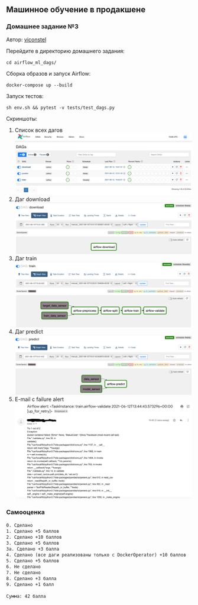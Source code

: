## Машинное обучение в продакшене
### Домашнее задание №3 

Автор: [viconstel](https://data.mail.ru/profile/k.elizarov/)

Перейдите в директорию домашнего задания:
 ```
 cd airflow_ml_dags/
```
Сборка образов и запуск Airflow:
```
docker-compose up --build
```
Запуск тестов:
```
sh env.sh && pytest -v tests/test_dags.py
```
Скриншоты:
1. Список всех дагов
![image](./screenshots/all_dags.png)
2. Даг download
![image](./screenshots/download_dag.png)
3. Даг train
![image](./screenshots/train_dag.png)
4. Даг predict
![image](./screenshots/predict_dag.png)
5. E-mail с failure alert
![image](./screenshots/alert.png)

### Самооценка
```
0. Сделано
1. Сделано +5 баллов
2. Сделано +10 баллов
3. Сделано +5 баллов
3а. Сделано +3 балла
4. Сделано (все даги реализованы только с DockerOperator) +10 баллов
5. Сделано +5 баллов
6. Не сделано
7. Не сделано
8. Сделано +3 балла
9. Сделано +1 балл

Сумма: 42 балла
```